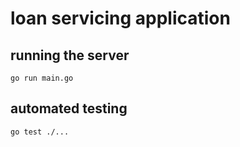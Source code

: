 # loan servicing application

## running the server

```go run main.go```

## automated testing

```go test ./...```